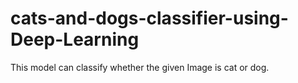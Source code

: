 # cats-and-dogs-classifier-using-Deep-Learning
This model can classify whether the given Image is cat or dog.
